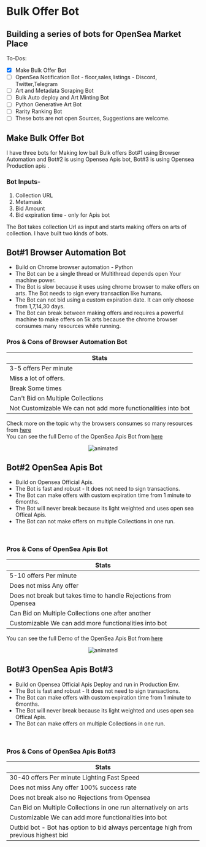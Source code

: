 # Bulk Offer Bot

## Building a series of bots for OpenSea Market Place

To-Dos:

- [x]  Make Bulk Offer Bot
- [ ]  OpenSea Notification Bot - floor,sales,listings - Discord, Twitter,Telegram
- [ ] Art and Metadata Scraping Bot
- [ ]  Bulk Auto deploy and Art Minting Bot
- [ ]  Python Generative Art Bot
- [ ]  Rarity Ranking Bot
- [ ]  These bots are not open Sources, Suggestions are welcome.

## Make Bulk Offer Bot

I have three bots for Making low ball Bulk offers Bot#1 using Browser Automation and Bot#2 is using Opensea Apis bot, Bot#3 is using Opensea  Production apis .

### Bot Inputs-

 1. Collection URL
 2. Metamask
 3. Bid Amount
 4. Bid expiration time  - only for Apis bot

The Bot takes collection Url as input and starts making offers on arts of collection.
I have built two kinds of bots.

## Bot#1  Browser Automation Bot

- Build on Chrome browser automation  - Python
- The Bot can be a single thread or Multithread depends open Your machine power.
- The Bot is slow because it uses using chrome browser to make offers on arts. The Bot needs to sign every transaction like humans.
- The Bot can not bid using a custom expiration date. It can only choose from 1,7,14,30 days.
- The Bot can break between making offers and requires a powerful machine to make offers on 5k  arts because the chrome browser consumes many resources while running.

### Pros & Cons of Browser Automation Bot

<div align="center">

|Stats    |
|---------|
|3-5 offers Per minute       |
|Miss a lot of offers.       |
|Break Some times       |
|Can't Bid on Multiple Collections    |
|Not Customizable We can not add more functionalities into bot|

</div>

Check more on the topic why the browsers consumes so many resources from [here](https://meta.stackoverflow.com/questions/362294/why-do-stale-stack-overflow-tabs-use-so-many-resources)
<br />
You can see the full Demo of the OpenSea Apis Bot from [here](https://www.youtube.com/watch?v=hGNHiymdzyA)

<p align="center">
  <img src="https://github.com/Zeeshanahmad4/OpenSea-Apis-NFT-Bulk-Make-Offer-Bot/blob/main/Browser_automation_bot.gif" alt="animated" />
</p>

## Bot#2  OpenSea Apis Bot

- Build on Opensea Official Apis.
- The Bot is fast and robust - It does not need to sign transactions.
- The Bot can make offers with custom expiration time from 1 minute to 6months.
- The Bot will never break because its light weighted and uses open sea Offical Apis.
- The Bot can not make offers on multiple Collections in one run.
<br />

### Pros & Cons  of OpenSea Apis Bot

<div align="center">

|Stats    |
|---------|
|5-10 offers Per minute      |
|Does not miss Any offer |
|Does not break but takes time to handle Rejections from Opensea |
|Can Bid on Multiple Collections one after another|
|Customizable We can add more functionalities into bot|

</div>

You can see the full Demo of the OpenSea Apis Bot from [here](https://www.youtube.com/watch?v=hGNHiymdzyA)

<p align="center">
  <img src="https://github.com/Zeeshanahmad4/OpenSea-Apis-NFT-Bulk-Make-Offer-Bot/blob/main/apis_bot.gif" alt="animated" />
</p>

## Bot#3  OpenSea Apis Bot#3

- Build on Opensea Official Apis Deploy and run in Production Env.
- The Bot is fast and robust - It does not need to sign transactions.
- The Bot can make offers with custom expiration time from 1 minute to 6months.
- The Bot will never break because its light weighted and uses open sea Offical Apis.
- The Bot can make offers on multiple Collections in one run.
<br/>

### Pros & Cons  of OpenSea Apis Bot#3

<div align="center">

|Stats    |
|---------|
|30-40 offers Per minute Lighting Fast Speed |
|Does not miss Any offer 100% success rate |
|Does not break also no Rejections from Opensea |
|Can Bid on Multiple Collections in one run alternatively on arts|
|Customizable We can add more functionalities into bot|
|Outbid bot - Bot has option to bid always percentage high from previous highest bid|
</div>
